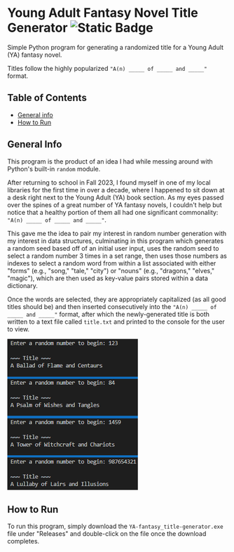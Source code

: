 # Young Adult Fantasy Novel Title Generator ![Static Badge](https://img.shields.io/badge/version-v1.0.0-blue)
Simple Python program for generating a randomized title for a Young Adult (YA) fantasy novel.

Titles follow the highly popularized ```"A(n) _____ of _____ and _____"``` format.

## Table of Contents
* [General info](#general-info)
* [How to Run](#how-to-run)

## General Info
This program is the product of an idea I had while messing around with Python's built-in ```random``` module. 

After returning to school in Fall 2023, I found myself in one of my local libraries for the first time in over a decade, where I happened to sit down at a desk right next to the Young Adult (YA) book section. As my eyes passed over the spines of a great number of YA fantasy novels, I couldn't help but notice that a healthy portion of them all had one significant commonality: ```"A(n) _____ of _____ and _____"```.

This gave me the idea to pair my interest in random number generation with my interest in data structures, culminating in this program which generates a random seed based off of an initial user input, uses the random seed to select a random number 3 times in a set range, then uses those numbers as indexes to select a random word from within a list associated with either "forms" (e.g., "song," "tale," "city") or "nouns" (e.g., "dragons," "elves," "magic"), which are then used as key-value pairs stored within a data dictionary. 

Once the words are selected, they are appropriately capitalized (as all good titles should be) and then inserted consecutively into the ```"A(n) _____ of _____ and _____"``` format, after which the newly-generated title is both written to a text file called ```title.txt``` and printed to the console for the user to view.

![title-examples.png](images/title-examples.png)

## How to Run
To run this program, simply download the ```YA-fantasy_title-generator.exe``` file under "Releases" and double-click on the file once the download completes.

